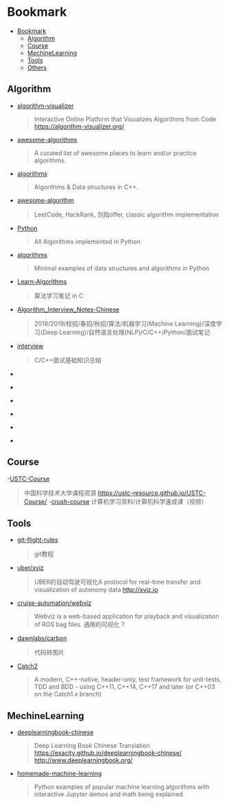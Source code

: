 # Bookmark

- [Bookmark](#bookmark)
  - [Algorithm](#algorithm)
  - [Course](#course)
  - [MechineLearning](#mechinelearning)
  - [Tools](#tools)
  - [Others](#others)
  
  
## Algorithm
- [algorithm-visualizer](https://github.com/algorithm-visualizer/algorithm-visualizer)    
  > Interactive Online Platform that Visualizes Algorithms from Code https://algorithm-visualizer.org/  
- [awesome-algorithms](https://github.com/tayllan/awesome-algorithms "star 5,942")
  > A curated list of awesome places to learn and/or practice algorithms.  
- [algorithms](https://github.com/xtaci/algorithms "star 2,844 ")
  > Algorithms & Data structures in C++.  
- [awesome-algorithm](https://github.com/apachecn/awesome-algorithm "star 9,247")
  >LeetCode, HackRank, 剑指offer, classic algorithm implementation  
- [Python](https://github.com/TheAlgorithms/Python "star 22,942")
  > All Algorithms implemented in Python  
- [algorithms](https://github.com/keon/algorithms "star 14,355")
  > Minimal examples of data structures and algorithms in Python  
- [Learn-Algorithms](https://github.com/nonstriater/Learn-Algorithms "C star 3340")
  > 算法学习笔记 in C  
- [Algorithm_Interview_Notes-Chinese](https://github.com/imhuay/Algorithm_Interview_Notes-Chinese "18,924")
  > 2018/2019/校招/春招/秋招/算法/机器学习(Machine Learning)/深度学习(Deep Learning)/自然语言处理(NLP)/C/C++/Python/面试笔记  
- [interview](https://github.com/huihut/interview "")
  > C/C++面试基础知识总结  
- []( "")
  > 
- []( "")
  > 
- []( "")
  > 
- []( "")
  > 
- []( "")
  > 
- []( "")
  > 
  
## Course  
-[USTC-Course](https://github.com/USTC-Resource/USTC-Course)
  > 中国科学技术大学课程资源 https://ustc-resource.github.io/USTC-Course/
-[crush-course](https://www.yuque.com/computer/crush-course)
  > 计算机学习资料/计算机科学速成课（视频）

## Tools
- [git-flight-rules](https://github.com/k88hudson/git-flight-rules)
  > git教程
- [uber/xviz](https://github.com/uber/xviz)
  > UBER的自动驾驶可视化A protocol for real-time transfer and visualization of autonomy data http://xviz.io
- [cruise-automation/webviz](https://github.com/cruise-automation/webviz)
  > Webviz is a web-based application for playback and visualization of ROS bag files. 通用的可视化？
- [dawnlabs/carbon](https://github.com/dawnlabs/carbon)
  > 代码转图片
- [Catch2](https://github.com/catchorg/Catch2)
  > A modern, C++-native, header-only, test framework for unit-tests, TDD and BDD - using C++11, C++14, C++17 and later (or C++03 on the Catch1.x branch) 
  
## MechineLearning  
- [deeplearningbook-chinese](https://github.com/exacity/deeplearningbook-chinese)
  > Deep Learning Book Chinese Translation https://exacity.github.io/deeplearningbook-chinese/ http://www.deeplearningbook.org/
- [homemade-machine-learning](https://github.com/trekhleb/homemade-machine-learning)
  > Python examples of popular machine learning algorithms with interactive Jupyter demos and math being explained
  
  
